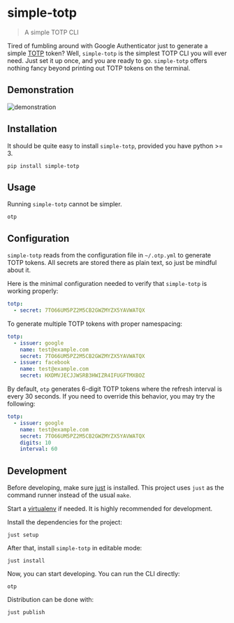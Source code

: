 # simple-totp

> A simple TOTP CLI

Tired of fumbling around with Google Authenticator just to generate a simple
[TOTP](https://en.wikipedia.org/wiki/Time-based_One-Time_Password) token? Well,
`simple-totp` is the simplest TOTP CLI you will ever need. Just set it up once,
and you are ready to go. `simple-totp` offers nothing fancy beyond printing out
TOTP tokens on the terminal.

## Demonstration

![demonstration](https://i.postimg.cc/hGcCb8HC/demo-min.gif)

## Installation

It should be quite easy to install `simple-totp`, provided you have python >= 3.

```
pip install simple-totp
```

## Usage

Running `simple-totp` cannot be simpler.

```
otp
```

## Configuration

`simple-totp` reads from the configuration file in `~/.otp.yml` to
generate TOTP tokens. All secrets are stored there as plain text, so
just be mindful about it.

Here is the minimal configuration needed to verify that `simple-totp`
is working properly:

```yaml
totp:
  - secret: 7TO66UM5PZ2M5CB2GWZMYZX5YAVWATQX
```

To generate multiple TOTP tokens with proper namespacing:

```yaml
totp:
  - issuer: google
    name: test@example.com
    secret: 7TO66UM5PZ2M5CB2GWZMYZX5YAVWATQX
  - issuer: facebook
    name: test@example.com
    secret: HXDMVJECJJWSRB3HWIZR4IFUGFTMXBOZ
```

By default, `otp` generates 6-digit TOTP tokens where the refresh
interval is every 30 seconds. If you need to override this
behavior, you may try the following:

```yaml
totp:
  - issuer: google
    name: test@example.com
    secret: 7TO66UM5PZ2M5CB2GWZMYZX5YAVWATQX
    digits: 10
    interval: 60
```


## Development

Before developing, make sure [just](https://github.com/casey/just) is
installed. This project uses `just` as the command runner instead of the
usual `make`.

Start a [virtualenv](https://pypi.org/project/virtualenv/) if needed. It is
highly recommended for development.

Install the dependencies for the project:

```
just setup
```

After that, install `simple-totp` in editable mode:

```
just install
```

Now, you can start developing. You can run the CLI directly:

```
otp
```

Distribution can be done with:

```
just publish
```
